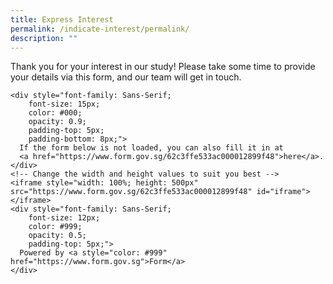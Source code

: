 ```yaml
---
title: Express Interest
permalink: /indicate-interest/permalink/
description: ""
---
```

Thank you for your interest in our study!
Please take some time to provide your details via this form, and our team will get in touch.

```
<div style="font-family: Sans-Serif;
    font-size: 15px;
    color: #000;
    opacity: 0.9;
    padding-top: 5px;
    padding-bottom: 8px;">
  If the form below is not loaded, you can also fill it in at
  <a href="https://www.form.gov.sg/62c3ffe533ac000012899f48">here</a>.
</div>
<!-- Change the width and height values to suit you best -->
<iframe style="width: 100%; height: 500px" src="https://www.form.gov.sg/62c3ffe533ac000012899f48" id="iframe"></iframe>
<div style="font-family: Sans-Serif;
    font-size: 12px;
    color: #999;
    opacity: 0.5;
    padding-top: 5px;">
  Powered by <a style="color: #999" href="https://www.form.gov.sg">Form</a>
</div>
```